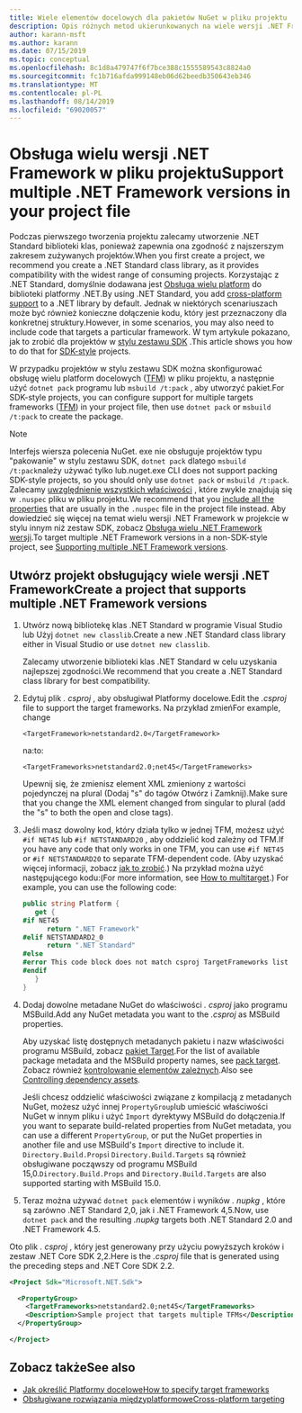 ```yaml
---
title: Wiele elementów docelowych dla pakietów NuGet w pliku projektu
description: Opis różnych metod ukierunkowanych na wiele wersji .NET Framework z jednego pakietu NuGet.
author: karann-msft
ms.author: karann
ms.date: 07/15/2019
ms.topic: conceptual
ms.openlocfilehash: 8c1d8a479747f6f7bce388c1555589543c8824a0
ms.sourcegitcommit: fc1b716afda999148eb06d62beedb350643eb346
ms.translationtype: MT
ms.contentlocale: pl-PL
ms.lasthandoff: 08/14/2019
ms.locfileid: "69020057"
---
```

# <a name="support-multiple-net-framework-versions-in-your-project-file"></a><span data-ttu-id="87c3f-103">Obsługa wielu wersji .NET Framework w pliku projektu</span><span class="sxs-lookup"><span data-stu-id="87c3f-103">Support multiple .NET Framework versions in your project file</span></span>

<span data-ttu-id="87c3f-104">Podczas pierwszego tworzenia projektu zalecamy utworzenie .NET Standard biblioteki klas, ponieważ zapewnia ona zgodność z najszerszym zakresem zużywanych projektów.</span><span class="sxs-lookup"><span data-stu-id="87c3f-104">When you first create a project, we recommend you create a .NET Standard class library, as it provides compatibility with the widest range of consuming projects.</span></span> <span data-ttu-id="87c3f-105">Korzystając z .NET Standard, domyślnie dodawana jest [Obsługa wielu platform](/dotnet/standard/library-guidance/cross-platform-targeting) do biblioteki platformy .NET.</span><span class="sxs-lookup"><span data-stu-id="87c3f-105">By using .NET Standard, you add [cross-platform support](/dotnet/standard/library-guidance/cross-platform-targeting) to a .NET library by default.</span></span> <span data-ttu-id="87c3f-106">Jednak w niektórych scenariuszach może być również konieczne dołączenie kodu, który jest przeznaczony dla konkretnej struktury.</span><span class="sxs-lookup"><span data-stu-id="87c3f-106">However, in some scenarios, you may also need to include code that targets a particular framework.</span></span> <span data-ttu-id="87c3f-107">W tym artykule pokazano, jak to zrobić dla projektów w [stylu zestawu SDK](../resources/check-project-format.md) .</span><span class="sxs-lookup"><span data-stu-id="87c3f-107">This article shows you how to do that for [SDK-style](../resources/check-project-format.md) projects.</span></span>

<span data-ttu-id="87c3f-108">W przypadku projektów w stylu zestawu SDK można skonfigurować obsługę wielu platform docelowych ([TFM](/dotnet/standard/frameworks)) w pliku projektu, a następnie użyć `dotnet pack` programu lub `msbuild /t:pack` , aby utworzyć pakiet.</span><span class="sxs-lookup"><span data-stu-id="87c3f-108">For SDK-style projects, you can configure support for multiple targets frameworks ([TFM](/dotnet/standard/frameworks)) in your project file, then use `dotnet pack` or `msbuild /t:pack` to create the package.</span></span>

> [!NOTE]
> <span data-ttu-id="87c3f-109">Interfejs wiersza polecenia NuGet. exe nie obsługuje projektów typu "pakowanie" w stylu zestawu SDK, `dotnet pack` dlatego `msbuild /t:pack`należy używać tylko lub.</span><span class="sxs-lookup"><span data-stu-id="87c3f-109">nuget.exe CLI does not support packing SDK-style projects, so you should only use `dotnet pack` or `msbuild /t:pack`.</span></span> <span data-ttu-id="87c3f-110">Zalecamy [uwzględnienie wszystkich właściwości](../reference/msbuild-targets.md#pack-target) , które zwykle znajdują się w `.nuspec` pliku w pliku projektu.</span><span class="sxs-lookup"><span data-stu-id="87c3f-110">We recommend that you [include all the properties](../reference/msbuild-targets.md#pack-target) that are usually in the `.nuspec` file in the project file instead.</span></span> <span data-ttu-id="87c3f-111">Aby dowiedzieć się więcej na temat wielu wersji .NET Framework w projekcie w stylu innym niż zestaw SDK, zobacz [Obsługa wielu .NET Framework wersji](supporting-multiple-target-frameworks.md).</span><span class="sxs-lookup"><span data-stu-id="87c3f-111">To target multiple .NET Framework versions in a non-SDK-style project, see [Supporting multiple .NET Framework versions](supporting-multiple-target-frameworks.md).</span></span>

## <a name="create-a-project-that-supports-multiple-net-framework-versions"></a><span data-ttu-id="87c3f-112">Utwórz projekt obsługujący wiele wersji .NET Framework</span><span class="sxs-lookup"><span data-stu-id="87c3f-112">Create a project that supports multiple .NET Framework versions</span></span>

1. <span data-ttu-id="87c3f-113">Utwórz nową bibliotekę klas .NET Standard w programie Visual Studio lub Użyj `dotnet new classlib`.</span><span class="sxs-lookup"><span data-stu-id="87c3f-113">Create a new .NET Standard class library either in Visual Studio or use `dotnet new classlib`.</span></span>

   <span data-ttu-id="87c3f-114">Zalecamy utworzenie biblioteki klas .NET Standard w celu uzyskania najlepszej zgodności.</span><span class="sxs-lookup"><span data-stu-id="87c3f-114">We recommend that you create a .NET Standard class library for best compatibility.</span></span>

2. <span data-ttu-id="87c3f-115">Edytuj plik *. csproj* , aby obsługiwał Platformy docelowe.</span><span class="sxs-lookup"><span data-stu-id="87c3f-115">Edit the *.csproj* file to support the target frameworks.</span></span> <span data-ttu-id="87c3f-116">Na przykład zmień</span><span class="sxs-lookup"><span data-stu-id="87c3f-116">For example, change</span></span>
   
   `<TargetFramework>netstandard2.0</TargetFramework>`
   
   <span data-ttu-id="87c3f-117">na:</span><span class="sxs-lookup"><span data-stu-id="87c3f-117">to:</span></span>
   
   `<TargetFrameworks>netstandard2.0;net45</TargetFrameworks>`

   <span data-ttu-id="87c3f-118">Upewnij się, że zmienisz element XML zmieniony z wartości pojedynczej na plural (Dodaj "s" do tagów Otwórz i Zamknij).</span><span class="sxs-lookup"><span data-stu-id="87c3f-118">Make sure that you change the XML element changed from singular to plural (add the "s" to both the open and close tags).</span></span>

3. <span data-ttu-id="87c3f-119">Jeśli masz dowolny kod, który działa tylko w jednej TFM, możesz użyć `#if NET45` lub `#if NETSTANDARD20` , aby oddzielić kod zależny od TFM.</span><span class="sxs-lookup"><span data-stu-id="87c3f-119">If you have any code that only works in one TFM, you can use `#if NET45` or `#if NETSTANDARD20` to separate TFM-dependent code.</span></span> <span data-ttu-id="87c3f-120">(Aby uzyskać więcej informacji, zobacz [jak to zrobić](/dotnet/core/tutorials/libraries#how-to-multitarget).) Na przykład można użyć następującego kodu:</span><span class="sxs-lookup"><span data-stu-id="87c3f-120">(For more information, see [How to multitarget](/dotnet/core/tutorials/libraries#how-to-multitarget).) For example, you can use the following code:</span></span>

   ```csharp
   public string Platform {
      get {
   #if NET45
         return ".NET Framework"
   #elif NETSTANDARD2_0
         return ".NET Standard"
   #else
   #error This code block does not match csproj TargetFrameworks list
   #endif
      }
   }
   ```

4. <span data-ttu-id="87c3f-121">Dodaj dowolne metadane NuGet do właściwości *. csproj* jako programu MSBuild.</span><span class="sxs-lookup"><span data-stu-id="87c3f-121">Add any NuGet metadata you want to the *.csproj* as MSBuild properties.</span></span>

   <span data-ttu-id="87c3f-122">Aby uzyskać listę dostępnych metadanych pakietu i nazw właściwości programu MSBuild, zobacz [pakiet Target](../reference/msbuild-targets.md#pack-target).</span><span class="sxs-lookup"><span data-stu-id="87c3f-122">For the list of available package metadata and the MSBuild property names, see [pack target](../reference/msbuild-targets.md#pack-target).</span></span> <span data-ttu-id="87c3f-123">Zobacz również [kontrolowanie elementów zależnych](../consume-packages/package-references-in-project-files.md#controlling-dependency-assets).</span><span class="sxs-lookup"><span data-stu-id="87c3f-123">Also see [Controlling dependency assets](../consume-packages/package-references-in-project-files.md#controlling-dependency-assets).</span></span>

   <span data-ttu-id="87c3f-124">Jeśli chcesz oddzielić właściwości związane z kompilacją z metadanych NuGet, możesz użyć innej `PropertyGroup`lub umieścić właściwości NuGet w innym pliku i użyć `Import` dyrektywy MSBuild do dołączenia.</span><span class="sxs-lookup"><span data-stu-id="87c3f-124">If you want to separate build-related properties from NuGet metadata, you can use a different `PropertyGroup`, or put the NuGet properties in another file and use MSBuild's `Import` directive to include it.</span></span> <span data-ttu-id="87c3f-125">`Directory.Build.Props`i `Directory.Build.Targets` są również obsługiwane począwszy od programu MSBuild 15,0.</span><span class="sxs-lookup"><span data-stu-id="87c3f-125">`Directory.Build.Props` and `Directory.Build.Targets` are also supported starting with MSBuild 15.0.</span></span>

5. <span data-ttu-id="87c3f-126">Teraz można używać `dotnet pack` elementów i wyników *. nupkg* , które są zarówno .NET Standard 2,0, jak i .NET Framework 4,5.</span><span class="sxs-lookup"><span data-stu-id="87c3f-126">Now, use `dotnet pack` and the resulting *.nupkg* targets both .NET Standard 2.0 and .NET Framework 4.5.</span></span>

<span data-ttu-id="87c3f-127">Oto plik *. csproj* , który jest generowany przy użyciu powyższych kroków i zestaw .NET Core SDK 2,2.</span><span class="sxs-lookup"><span data-stu-id="87c3f-127">Here is the *.csproj* file that is generated using the preceding steps and .NET Core SDK 2.2.</span></span>

```xml
<Project Sdk="Microsoft.NET.Sdk">

  <PropertyGroup>
    <TargetFrameworks>netstandard2.0;net45</TargetFrameworks>
    <Description>Sample project that targets multiple TFMs</Description>
  </PropertyGroup>

</Project>
```

## <a name="see-also"></a><span data-ttu-id="87c3f-128">Zobacz także</span><span class="sxs-lookup"><span data-stu-id="87c3f-128">See also</span></span>

* [<span data-ttu-id="87c3f-129">Jak określić Platformy docelowe</span><span class="sxs-lookup"><span data-stu-id="87c3f-129">How to specify target frameworks</span></span>](/dotnet/standard/frameworks#how-to-specify-target-frameworks)
* [<span data-ttu-id="87c3f-130">Obsługiwane rozwiązania międzyplatformowe</span><span class="sxs-lookup"><span data-stu-id="87c3f-130">Cross-platform targeting</span></span>](/dotnet/standard/library-guidance/cross-platform-targeting)
